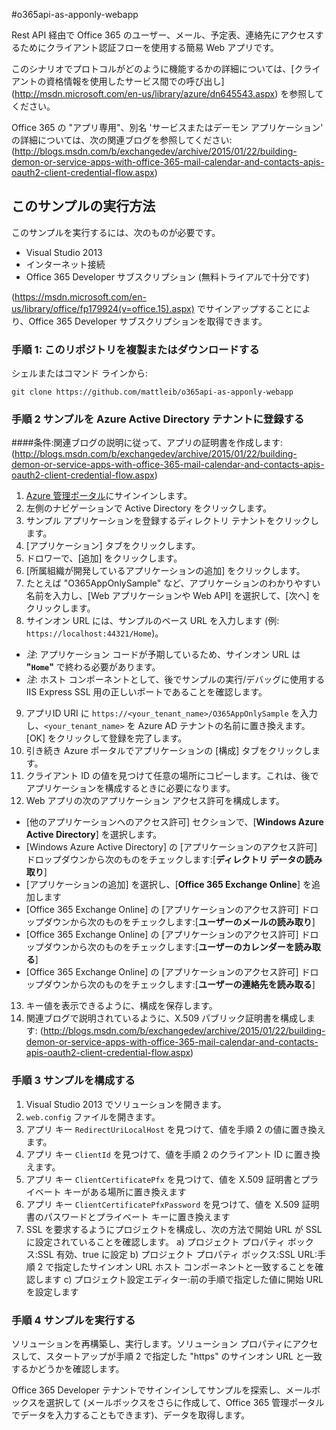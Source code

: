 #o365api-as-apponly-webapp

Rest API 経由で Office 365 のユーザー、メール、予定表、連絡先にアクセスするためにクライアント認証フローを使用する簡易 Web アプリです。

このシナリオでプロトコルがどのように機能するかの詳細については、[クライアントの資格情報を使用したサービス間での呼び出し] (http://msdn.microsoft.com/en-us/library/azure/dn645543.aspx) を参照してください。

Office 365 の "アプリ専用"、別名 'サービスまたはデーモン アプリケーション' の詳細については、次の関連ブログを参照してください: (http://blogs.msdn.com/b/exchangedev/archive/2015/01/22/building-demon-or-service-apps-with-office-365-mail-calendar-and-contacts-apis-oauth2-client-credential-flow.aspx)

## このサンプルの実行方法

このサンプルを実行するには、次のものが必要です。
- Visual Studio 2013
- インターネット接続
- Office 365 Developer サブスクリプション (無料トライアルで十分です)

(https://msdn.microsoft.com/en-us/library/office/fp179924(v=office.15).aspx) でサインアップすることにより、Office 365 Developer サブスクリプションを取得できます。


### 手順 1: このリポジトリを複製またはダウンロードする

シェルまたはコマンド ラインから:

`git clone https://github.com/mattleib/o365api-as-apponly-webapp`


### 手順 2 サンプルを Azure Active Directory テナントに登録する

####条件:関連ブログの説明に従って、アプリの証明書を作成します: (http://blogs.msdn.com/b/exchangedev/archive/2015/01/22/building-demon-or-service-apps-with-office-365-mail-calendar-and-contacts-apis-oauth2-client-credential-flow.aspx)

1. [Azure 管理ポータル](https://manage.windowsazure.com)にサインインします。
2. 左側のナビゲーションで Active Directory をクリックします。
3. サンプル アプリケーションを登録するディレクトリ テナントをクリックします。
4. [アプリケーション] タブをクリックします。
5. ドロワーで、[追加] をクリックします。
6. [所属組織が開発しているアプリケーションの追加] をクリックします。
7. たとえば "O365AppOnlySample" など、アプリケーションのわかりやすい名前を入力し、[Web アプリケーションや Web API] を選択して、[次へ] をクリックします。
8. サインオン URL には、サンプルのベース URL を入力します (例: `https://localhost:44321/Home`)。 
  - *注*: アプリケーション コードが予期しているため、サインオン URL は **"`Home`"** で終わる必要があります。 
  - *注*: ホスト コンポーネントとして、後でサンプルの実行/デバッグに使用する IIS Express SSL 用の正しいポートであることを確認します。
9. アプリID URI に `https://<your_tenant_name>/O365AppOnlySample` を入力し、`<your_tenant_name>` を Azure AD テナントの名前に置き換えます。[OK] をクリックして登録を完了します。
10. 引き続き Azure ポータルでアプリケーションの [構成] タブをクリックします。
11. クライアント ID の値を見つけて任意の場所にコピーします。これは、後でアプリケーションを構成するときに必要になります。
12. Web アプリの次のアプリケーション アクセス許可を構成します。
  - [他のアプリケーションへのアクセス許可] セクションで、[**Windows Azure Active Directory**] を選択します。 
  - [Windows Azure Active Directory] の [アプリケーションのアクセス許可] ドロップダウンから次のものをチェックします:[**ディレクトリ データの読み取り**]
  - [アプリケーションの追加] を選択し、[**Office 365 Exchange Online**] を追加します
  - [Office 365 Exchange Online] の [アプリケーションのアクセス許可] ドロップダウンから次のものをチェックします:[**ユーザーのメールの読み取り**]
  - [Office 365 Exchange Online] の [アプリケーションのアクセス許可] ドロップダウンから次のものをチェックします:[**ユーザーのカレンダーを読み取る**]
  - [Office 365 Exchange Online] の [アプリケーションのアクセス許可] ドロップダウンから次のものをチェックします:[**ユーザーの連絡先を読み取る**]
13. キー値を表示できるように、構成を保存します。
14. 関連ブログで説明されているように、X.509 パブリック証明書を構成します: (http://blogs.msdn.com/b/exchangedev/archive/2015/01/22/building-demon-or-service-apps-with-office-365-mail-calendar-and-contacts-apis-oauth2-client-credential-flow.aspx)


### 手順 3 サンプルを構成する

1. Visual Studio 2013 でソリューションを開きます。
2. `web.config` ファイルを開きます。
3. アプリ キー `RedirectUriLocalHost` を見つけて、値を手順 2 の値に置き換えます。
4. アプリ キー `ClientId` を見つけて、値を手順 2 のクライアント ID に置き換えます。
5. アプリ キー `ClientCertificatePfx` を見つけて、値を X.509 証明書とプライベート キーがある場所に置き換えます
6. アプリ キー `ClientCertificatePfxPassword` を見つけて、値を X.509 証明書のパスワードとプライベート キーに置き換えます
7. SSL を要求するようにプロジェクトを構成し、次の方法で開始 URL が SSL に設定されていることを確認します。
a) プロジェクト プロパティ ボックス:SSL 有効、true に設定
b) プロジェクト プロパティ ボックス:SSL URL:手順 2 で指定したサインオン URL ホスト コンポーネントと一致することを確認します
c) プロジェクト設定エディター:前の手順で指定した値に開始 URL を設定します
	


### 手順 4 サンプルを実行する

ソリューションを再構築し、実行します。ソリューション プロパティにアクセスして、スタートアップが手順 2 で指定した "https" のサインオン URL と一致するかどうかを確認します。

Office 365 Developer テナントでサインインしてサンプルを探索し、メールボックスを選択して (メールボックスをさらに作成して、Office 365 管理ポータルでデータを入力することもできます)、データを取得します。



